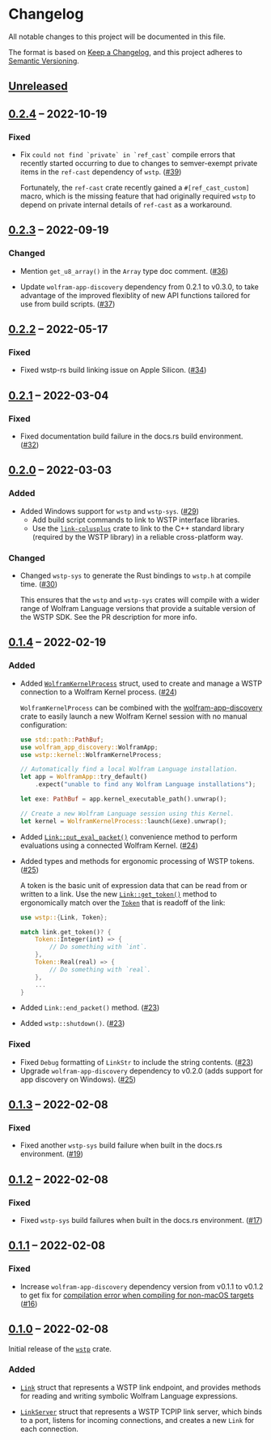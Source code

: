 # Changelog

All notable changes to this project will be documented in this file.

The format is based on [Keep a Changelog](https://keepachangelog.com/en/1.0.0/),
and this project adheres to [Semantic Versioning](https://semver.org/spec/v2.0.0.html).

## [Unreleased]





## [0.2.4] – 2022-10-19

### Fixed

* Fix `` could not find `private` in `ref_cast` `` compile errors that recently
  started occurring to due to changes to semver-exempt private items in the
  `ref-cast` dependency of `wstp`. ([#39])

  Fortunately, the `ref-cast` crate recently gained a `#[ref_cast_custom]`
  macro, which is the missing feature that had originally required `wstp` to
  depend on private internal details of `ref-cast` as a workaround.



## [0.2.3] – 2022-09-19

### Changed

* Mention `get_u8_array()` in the `Array` type doc comment. ([#36])

* Update `wolfram-app-discovery` dependency from 0.2.1 to v0.3.0, to take
  advantage of the improved flexiblity of new API functions tailored for use
  from build scripts. ([#37])



## [0.2.2] – 2022-05-17

### Fixed

* Fixed wstp-rs build linking issue on Apple Silicon. ([#34])



## [0.2.1] – 2022-03-04

### Fixed

* Fixed documentation build failure in the docs.rs build environment.  ([#32])



## [0.2.0] – 2022-03-03

### Added

* Added Windows support for `wstp` and `wstp-sys`.  ([#29])
  - Add build script commands to link to WSTP interface libraries.
  - Use the [`link-cplusplus`](https://crates.io/crates/link-cplusplus) crate to link to
    the C++ standard library (required by the WSTP library) in a reliable cross-platform
    way.

### Changed

* Changed `wstp-sys` to generate the Rust bindings to `wstp.h` at compile time.  ([#30])

  This ensures that the `wstp` and `wstp-sys` crates will compile with a wider range of
  Wolfram Language versions that provide a suitable version of the WSTP SDK.  See the PR
  description for more info.



## [0.1.4] – 2022-02-19

### Added

* Added [`WolframKernelProcess`](https://docs.rs/wstp/0.1.4/wstp/kernel/struct.WolframKernelProcess.html)
  struct, used to create and manage a WSTP connection to a Wolfram Kernel process.  ([#24])

  `WolframKernelProcess` can be combined with the
  [wolfram-app-discovery](https://crates.io/crates/wolfram-app-discovery) crate to easily
  launch a new Wolfram Kernel session with no manual configuration:

  ```rust
  use std::path::PathBuf;
  use wolfram_app_discovery::WolframApp;
  use wstp::kernel::WolframKernelProcess;

  // Automatically find a local Wolfram Language installation.
  let app = WolframApp::try_default()
      .expect("unable to find any Wolfram Language installations");

  let exe: PathBuf = app.kernel_executable_path().unwrap();

  // Create a new Wolfram Language session using this Kernel.
  let kernel = WolframKernelProcess::launch(&exe).unwrap();
  ```

* Added [`Link::put_eval_packet()`](https://docs.rs/wstp/0.1.4/wstp/struct.Link.html#method.put_eval_packet)
  convenience method to perform evaluations using a connected Wolfram Kernel.  ([#24])

* Added types and methods for ergonomic processing of WSTP tokens.  ([#25])

  A token is the basic unit of expression data that can be read from or written to a link.
  Use the new
  [`Link::get_token()`](https://docs.rs/wstp/0.1.4/wstp/struct.Link.html#method.get_token)
  method to ergonomically match over the
  [`Token`](https://docs.rs/wstp/0.1.4/wstp/enum.Token.html)
  that is readoff of the link:

  ```rust
  use wstp::{Link, Token};

  match link.get_token()? {
      Token::Integer(int) => {
          // Do something with `int`.
      },
      Token::Real(real) => {
          // Do something with `real`.
      },
      ...
  }
  ```

* Added `Link::end_packet()` method.  ([#23])
* Added `wstp::shutdown()`.  ([#23])

### Fixed

* Fixed `Debug` formatting of `LinkStr` to include the string contents.  ([#23])
* Upgrade `wolfram-app-discovery` dependency to v0.2.0 (adds support for app discovery on
  Windows).  ([#25])



## [0.1.3] – 2022-02-08

### Fixed

* Fixed another `wstp-sys` build failure when built in the docs.rs environment.  ([#19])



## [0.1.2] – 2022-02-08

### Fixed

* Fixed `wstp-sys` build failures when built in the docs.rs environment.  ([#17])



## [0.1.1] – 2022-02-08

### Fixed

* Increase `wolfram-app-discovery` dependency version from v0.1.1 to v0.1.2 to get fix
  for [compilation error when compiling for non-macOS targets](https://github.com/WolframResearch/wolfram-app-discovery-rs/blob/master/docs/CHANGELOG.md#012--2022-02-08)
  ([#16])



## [0.1.0] – 2022-02-08

Initial release of the [`wstp`](https://crates.io/crates/wstp) crate.

### Added

* [`Link`](https://docs.rs/wstp/0.1.3/wstp/struct.Link.html) struct that represents a
  WSTP link endpoint, and provides methods for reading and writing symbolic Wolfram
  Language expressions.

* [`LinkServer`](https://docs.rs/wstp/0.1.3/wstp/struct.LinkServer.html) struct that
  represents a WSTP TCPIP link server, which binds to a port, listens for incoming
  connections, and creates a new `Link` for each connection.





[#16]: https://github.com/WolframResearch/wstp-rs/pull/16
[#17]: https://github.com/WolframResearch/wstp-rs/pull/17
[#19]: https://github.com/WolframResearch/wstp-rs/pull/19

<!-- v0.1.4 -->
[#23]: https://github.com/WolframResearch/wstp-rs/pull/23
[#24]: https://github.com/WolframResearch/wstp-rs/pull/24
[#25]: https://github.com/WolframResearch/wstp-rs/pull/25

<!-- v0.2.0 -->
[#29]: https://github.com/WolframResearch/wstp-rs/pull/29
[#30]: https://github.com/WolframResearch/wstp-rs/pull/30

<!-- v0.2.1 -->
[#32]: https://github.com/WolframResearch/wstp-rs/pull/32

<!-- v0.2.2 -->
[#34]: https://github.com/WolframResearch/wstp-rs/pull/34

<!-- v0.2.3 -->
[#36]: https://github.com/WolframResearch/wstp-rs/pull/36
[#37]: https://github.com/WolframResearch/wstp-rs/pull/37

<!-- v0.2.4 -->
[#39]: https://github.com/WolframResearch/wstp-rs/pull/39


<!-- This needs to be updated for each tagged release. -->
[Unreleased]: https://github.com/WolframResearch/wstp-rs/compare/v0.2.4...HEAD

[0.2.4]: https://github.com/WolframResearch/wstp-rs/compare/v0.2.3...v0.2.4
[0.2.3]: https://github.com/WolframResearch/wstp-rs/compare/v0.2.2...v0.2.3
[0.2.2]: https://github.com/WolframResearch/wstp-rs/compare/v0.2.1...v0.2.2
[0.2.1]: https://github.com/WolframResearch/wstp-rs/compare/v0.2.0...v0.2.1
[0.2.0]: https://github.com/WolframResearch/wstp-rs/compare/v0.1.4...v0.2.0
[0.1.4]: https://github.com/WolframResearch/wstp-rs/compare/v0.1.3...v0.1.4
[0.1.3]: https://github.com/WolframResearch/wstp-rs/compare/v0.1.2...v0.1.3
[0.1.2]: https://github.com/WolframResearch/wstp-rs/compare/v0.1.1...v0.1.2
[0.1.1]: https://github.com/WolframResearch/wstp-rs/compare/v0.1.0...v0.1.1
[0.1.0]: https://github.com/WolframResearch/wstp-rs/releases/tag/v0.1.0
